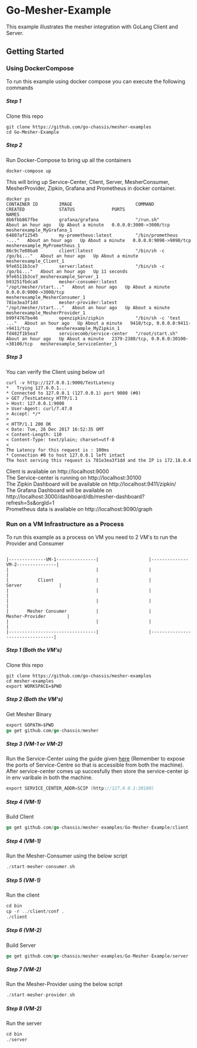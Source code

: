 # Go-Mesher-Example

This example illustrates the mesher integration with GoLang Client and Server.


## Getting Started

### Using DockerCompose

To run this example using docker compose you can execute the following commands

##### Step 1
Clone this repo
```
git clone https://github.com/go-chassis/mesher-examples
cd Go-Mesher-Example
```

##### Step 2
Run Docker-Compose to bring up all the containers
```
docker-compose up
```
This will bring up Service-Center, Client, Server, MesherConsumer, MesherProvider, Zipkin, Grafana and Prometheus in docker container.

```
docker ps
CONTAINER ID        IMAGE                        COMMAND                  CREATED             STATUS              PORTS                                     NAMES
8b6fbb867fbe        grafana/grafana              "/run.sh"                About an hour ago   Up About a minute   0.0.0.0:3000->3000/tcp                    mesherexample_MyGrafana_1
64807af12545        my-prometheus:latest         "/bin/prometheus -..."   About an hour ago   Up About a minute   0.0.0.0:9090->9090/tcp                    mesherexample_MyPrometheus_1
86c9c7e08ba0        client:latest                "/bin/sh -c /go/bi..."   About an hour ago   Up About a minute                                             mesherexample_Client_1
9fe6511b3ce7        server:latest                "/bin/sh -c /go/bi..."   About an hour ago   Up 11 seconds                                                 9fe6511b3ce7_mesherexample_Server_1
b93251fbdca8        mesher-consumer:latest       "/opt/mesher/start..."   About an hour ago   Up About a minute   0.0.0.0:9000->3000/tcp                    mesherexample_MesherConsumer_1
781e3ea3f1dd        mesher-provider:latest       "/opt/mesher/start..."   About an hour ago   Up About a minute                                             mesherexample_MesherProvider_1
b99f4767be46        openzipkin/zipkin            "/bin/sh -c 'test ..."   About an hour ago   Up About a minute   9410/tcp, 0.0.0.0:9411->9411/tcp          mesherexample_MyZipkin_1
fd482f1b5ea7        servicecomb/service-center   "/root/start.sh"         About an hour ago   Up About a minute   2379-2380/tcp, 0.0.0.0:30100->30100/tcp   mesherexample_ServiceCenter_1

```

##### Step 3
You can verify the Client using below url
```
curl -v http://127.0.0.1:9000/TestLatency
*   Trying 127.0.0.1...
* Connected to 127.0.0.1 (127.0.0.1) port 9000 (#0)
> GET /TestLatency HTTP/1.1
> Host: 127.0.0.1:9000
> User-Agent: curl/7.47.0
> Accept: */*
> 
< HTTP/1.1 200 OK
< Date: Tue, 26 Dec 2017 16:52:35 GMT
< Content-Length: 110
< Content-Type: text/plain; charset=utf-8
< 
The Latency for this request is : 100ms
* Connection #0 to host 127.0.0.1 left intact
The host serving this request is 781e3ea3f1dd and the IP is 172.18.0.4
```
Client is available on http://localhost:9000  
The Service-center is running on http://localhost:30100  
The Zipkin Dashboard will be available on http://localhost:9411/zipkin/  
The Grafana Dashboard will be available on http://localhost:3000/dashboard/db/mesher-dashboard?refresh=5s&orgId=1  
Prometheus data is available on http://localhost:9090/graph


### Run on a VM Infrastructure as a Process

To run this example as a process on VM you need to 2 VM's to run the Provider and Consumer

```

|--------------VM-1---------------|                   |--------------VM-2---------------|
|                                 |                   |                                 |
|           Client                |                   |             Server              |
|                                 |                   |                                 |
|                                 |                   |                                 |
|       Mesher Consumer           |                   |          Mesher-Provider        |
|                                 |                   |                                 |
|---------------------------------|                   |---------------------------------|
```

##### Step 1 (Both the VM's)
Clone this repo
```
git clone https://github.com/go-chassis/mesher-examples
cd mesher-examples
export WORKSPACE=$PWD
```

##### Step 2 (Both the VM's)
Get Mesher Binary

```go
export GOPATH=$PWD
go get github.com/go-chassis/mesher
```

##### Step 3 (VM-1 or VM-2)
Run the Service-Center using the guide given [here](https://github.com/apache/incubator-servicecomb-service-center#quick-start) (Remember to expose the ports of Service-Centre so that is accessible from both the machine). After service-center comes up succesfully then store the service-center ip in env varibale in both the machine.
```go
export SERVICE_CENTER_ADDR=SCIP (http://127.0.0.1:30100)
```

##### Step 4 (VM-1)
Build Client
```go
go get github.com/go-chassis/mesher-examples/Go-Mesher-Example/client
```

##### Step 4 (VM-1)
Run the Mesher-Consumer using the below script

```go
./start-mesher-consumer.sh	

``` 
 
##### Step 5 (VM-1)
Run the client
```go
cd bin
cp -r ../client/conf .
./client
```

##### Step 6 (VM-2)
Build Server
```go
go get github.com/go-chassis/mesher-examples/Go-Mesher-Example/server
```

##### Step 7 (VM-2)
Run the Mesher-Provider using the below script

```go
./start-mesher-provider.sh	

``` 

##### Step 8 (VM-2)
Run the server
```go
cd bin
./server
```



